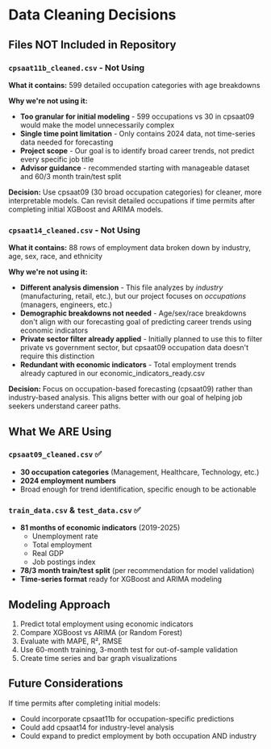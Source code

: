 # Data Cleaning Decisions

## Files NOT Included in Repository

### `cpsaat11b_cleaned.csv` - Not Using
**What it contains:** 599 detailed occupation categories with age breakdowns

**Why we're not using it:**
- **Too granular for initial modeling** - 599 occupations vs 30 in cpsaat09 would make the model unnecessarily complex
- **Single time point limitation** - Only contains 2024 data, not time-series data needed for forecasting
- **Project scope** - Our goal is to identify broad career trends, not predict every specific job title
- **Advisor guidance** - recommended starting with manageable dataset and 60/3 month train/test split

**Decision:** Use cpsaat09 (30 broad occupation categories) for cleaner, more interpretable models. Can revisit detailed occupations if time permits after completing initial XGBoost and ARIMA models.

### `cpsaat14_cleaned.csv` - Not Using  
**What it contains:** 88 rows of employment data broken down by industry, age, sex, race, and ethnicity

**Why we're not using it:**
- **Different analysis dimension** - This file analyzes by *industry* (manufacturing, retail, etc.), but our project focuses on *occupations* (managers, engineers, etc.)
- **Demographic breakdowns not needed** - Age/sex/race breakdowns don't align with our forecasting goal of predicting career trends using economic indicators
- **Private sector filter already applied** - Initially planned to use this to filter private vs government sector, but cpsaat09 occupation data doesn't require this distinction
- **Redundant with economic indicators** - Total employment trends already captured in our economic_indicators_ready.csv

**Decision:** Focus on occupation-based forecasting (cpsaat09) rather than industry-based analysis. This aligns better with our goal of helping job seekers understand career paths.

## What We ARE Using

### `cpsaat09_cleaned.csv` ✅
- **30 occupation categories** (Management, Healthcare, Technology, etc.)
- **2024 employment numbers** 
- Broad enough for trend identification, specific enough to be actionable

### `train_data.csv` & `test_data.csv` ✅
- **81 months of economic indicators** (2019-2025)
  - Unemployment rate
  - Total employment  
  - Real GDP
  - Job postings index
- **78/3 month train/test split** (per recommendation for model validation)
- **Time-series format** ready for XGBoost and ARIMA modeling

## Modeling Approach
1. Predict total employment using economic indicators
2. Compare XGBoost vs ARIMA (or Random Forest)
3. Evaluate with MAPE, R², RMSE
4. Use 60-month training, 3-month test for out-of-sample validation
5. Create time series and bar graph visualizations

## Future Considerations

If time permits after completing initial models:
- Could incorporate cpsaat11b for occupation-specific predictions
- Could add cpsaat14 for industry-level analysis
- Could expand to predict employment by both occupation AND industry



